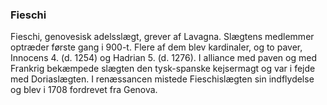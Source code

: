### Fieschi


Fieschi, genovesisk adelsslægt, grever af Lavagna. Slægtens medlemmer optræder første gang i 900-t. Flere af dem blev kardinaler, og to paver, Innocens 4. (d. 1254) og Hadrian 5. (d. 1276). I alliance med paven og med Frankrig bekæmpede slægten den tysk-spanske kejsermagt og var i fejde med Doriaslægten. I renæssancen mistede Fieschislægten sin indflydelse og blev i 1708 fordrevet fra Genova.